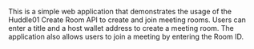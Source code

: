 This is a simple web application that demonstrates the usage of the Huddle01 Create Room API to create and join meeting rooms. Users can enter a title and a host wallet address to create a meeting room. The application also allows users to join a meeting by entering the Room ID.
